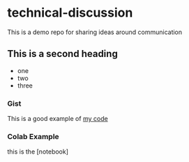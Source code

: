 # technical-discussion
This is a demo repo for sharing ideas around communication

## This is a second heading

* one
* two
* three

### Gist
This is a good example of [my code](https://gist.github.com/kumaparajita104/ff2710c77f67f5dd2ef5220d08665eca)

### Colab Example

this is the [notebook]
